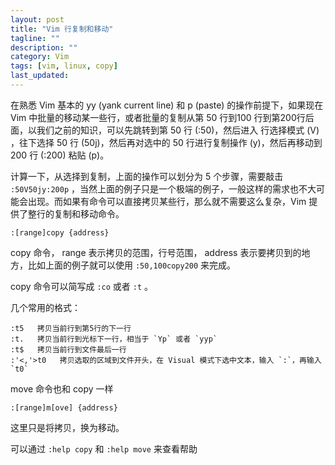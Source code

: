 ```yaml
---
layout: post
title: "Vim 行复制和移动"
tagline: ""
description: ""
category: Vim
tags: [vim, linux, copy]
last_updated: 
---
```


在熟悉 Vim 基本的 yy (yank current line) 和 p (paste) 的操作前提下，如果现在 Vim 中批量的移动某一些行，或者批量的复制从第 50 行到100 行到第200行后面，以我们之前的知识，可以先跳转到第 50 行 (:50)，然后进入 行选择模式 (V) ，往下选择 50 行 (50j)，然后再对选中的 50 行进行复制操作 (y)，然后再移动到 200 行 (:200) 粘贴 (p)。

计算一下，从选择到复制，上面的操作可以划分为 5 个步骤，需要敲击 `:50V50jy:200p` ，当然上面的例子只是一个极端的例子，一般这样的需求也不大可能会出现。而如果有命令可以直接拷贝某些行，那么就不需要这么复杂，Vim 提供了整行的复制和移动命令。

    :[range]copy {address}

copy 命令， range 表示拷贝的范围，行号范围， address 表示要拷贝到的地方，比如上面的例子就可以使用 `:50,100copy200` 来完成。

copy 命令可以简写成 `:co` 或者 `:t` 。

几个常用的格式：

    :t5   拷贝当前行到第5行的下一行
    :t.   拷贝当前行到光标下一行，相当于 `Yp` 或者 `yyp`
    :t$   拷贝当前行到文件最后一行
    :'<,'>t0   拷贝选取的区域到文件开头，在 Visual 模式下选中文本，输入 `:`，再输入 `t0`

move 命令也和 copy 一样 

    :[range]m[ove] {address}	

这里只是将拷贝，换为移动。

可以通过 `:help copy` 和 `:help move` 来查看帮助





